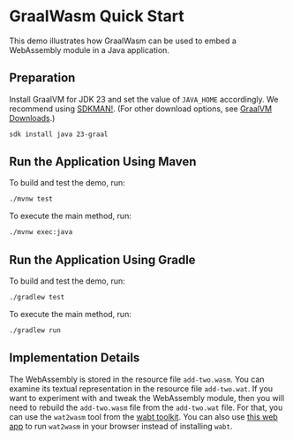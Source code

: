 # GraalWasm Quick Start

This demo illustrates how GraalWasm can be used to embed a WebAssembly module in a Java application.

## Preparation

Install GraalVM for JDK 23 and set the value of `JAVA_HOME` accordingly.
We recommend using [SDKMAN!](https://sdkman.io/). (For other download options, see [GraalVM Downloads](https://www.graalvm.org/downloads/).)

```bash
sdk install java 23-graal
```

## Run the Application Using Maven

To build and test the demo, run:

```bash
./mvnw test
```

To execute the main method, run:

```bash
./mvnw exec:java
```

## Run the Application Using Gradle

To build and test the demo, run:

```bash
./gradlew test
```

To execute the main method, run:

```bash
./gradlew run
```

## Implementation Details

The WebAssembly is stored in the resource file `add-two.wasm`.
You can examine its textual representation in the resource file `add-two.wat`.
If you want to experiment with and tweak the WebAssembly module, then you will need to rebuild the `add-two.wasm` file from the `add-two.wat` file.
For that, you can use the `wat2wasm` tool from the [wabt toolkit](https://github.com/WebAssembly/wabt).
You can also use [this web app](https://webassembly.github.io/wabt/demo/wat2wasm/) to run `wat2wasm` in your browser instead of installing `wabt`.
